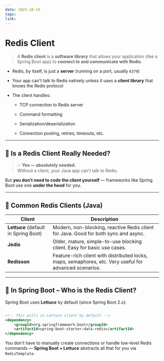 ```yaml
---
date: 2025-10-18
tags:
link:
---
```



# Redis Client

> A **Redis client** is a **software library** that allows your application (like a Spring Boot app) to **connect to and communicate with Redis**.


- Redis, by itself, is just a **server** (running on a port, usually `6379`)
    
- Your app can't talk to Redis natively unless it uses a **client library** that knows the Redis protocol
    
- The client handles:
    
    - TCP connection to Redis server
        
    - Command formatting
        
    - Serialization/deserialization
        
    - Connection pooling, retries, timeouts, etc.
        

---

## 🔸 Is a Redis Client Really Needed?

> ✅ **Yes — absolutely needed.**  
> Without a client, your Java app can’t talk to Redis.

But **you don't need to code the client yourself** — frameworks like Spring Boot use one **under the hood** for you.

---

## 🔸 Common Redis Clients (Java)

|Client|Description|
|---|---|
|**Lettuce** (default in Spring Boot)|Modern, non-blocking, reactive Redis client for Java. Good for both sync and async.|
|**Jedis**|Older, mature, simple-to-use blocking client. Easy for basic use cases.|
|**Redisson**|Feature-rich client with distributed locks, maps, semaphores, etc. Very useful for advanced scenarios.|

---

## 🔸 In Spring Boot – Who is the Redis Client?

Spring Boot uses **Lettuce** by default (since Spring Boot 2.x):

```pom.xml

<!-- This pulls in Lettuce client by default --> 
<dependency>     
	<groupId>org.springframework.boot</groupId>     
	<artifactId>spring-boot-starter-data-redis</artifactId> 
</dependency>
```

You don't have to manually create connections or handle low-level Redis commands — **Spring Boot + Lettuce** abstracts all that for you via `RedisTemplate`.